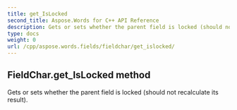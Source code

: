 ```yaml
---
title: get_IsLocked
second_title: Aspose.Words for C++ API Reference
description: Gets or sets whether the parent field is locked (should not recalculate its result). 
type: docs
weight: 0
url: /cpp/aspose.words.fields/fieldchar/get_islocked/
---
```

## FieldChar.get_IsLocked method


Gets or sets whether the parent field is locked (should not recalculate its result).

